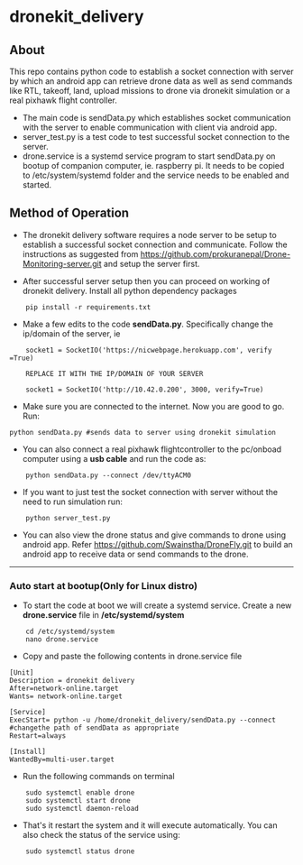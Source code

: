 # dronekit_delivery
## About
This repo contains python code to establish a socket connection with server by which an android app can retrieve drone data as well as send commands like RTL, takeoff, land, upload missions to drone via dronekit simulation or a real pixhawk flight controller.

* The main code is sendData.py which establishes socket communication with the server to enable communication with client via android app.
* server_test.py is a test code to test successful socket connection to the server.
* drone.service is a systemd service program to start sendData.py on bootup of companion computer, ie. raspberry pi. It needs to be copied to /etc/system/systemd folder and the service needs to be  enabled and started.


## Method of Operation
* The dronekit delivery software requires a node server to be setup to establish a successful socket connection and communicate. Follow the instructions as suggested from <a> https://github.com/prokuranepal/Drone-Monitoring-server.git </a> and setup the server first. 

* After successful server setup then you can proceed on working of dronekit delivery. Install all python dependency packages
```
    pip install -r requirements.txt

```
* Make a few edits to the code <b>sendData.py</b>. Specifically change the ip/domain of the server, ie    
```
    socket1 = SocketIO('https://nicwebpage.herokuapp.com', verify =True)

    REPLACE IT WITH THE IP/DOMAIN OF YOUR SERVER

    socket1 = SocketIO('http://10.42.0.200', 3000, verify=True) 
```

* Make sure you are connected to the internet. Now you are good to go. Run:
```
python sendData.py #sends data to server using dronekit simulation
```
* You can also connect a real pixhawk flightcontroller to the pc/onboad computer using a <b>usb cable</b> and run the code as:
```
    python sendData.py --connect /dev/ttyACM0
```

* If you want to just test the socket connection with server without the need to run simulation run:
``` 
    python server_test.py
```
* You can also view the drone status and give commands to drone using android app. Refer 
<a> https://github.com/Swainstha/DroneFly.git </a> to build an android app to receive data or send commands to the drone.

---

### Auto start at bootup(Only for Linux distro)
* To start the code at boot we will create a systemd service. Create a new <b>drone.service</b> file in <b>/etc/systemd/system</b>
```
    cd /etc/systemd/system 
    nano drone.service
```
* Copy and paste the following contents in drone.service file
```
[Unit]
Description = dronekit delivery
After=network-online.target
Wants= network-online.target

[Service]
ExecStart= python -u /home/dronekit_delivery/sendData.py --connect #changethe path of sendData as appropriate
Restart=always

[Install]
WantedBy=multi-user.target
```
* Run the following commands on terminal
```    
    sudo systemctl enable drone
    sudo systemctl start drone
    sudo systemctl daemon-reload
```
* That's it restart the system and it will execute automatically. You can also check the status of the service using:
```
    sudo systemctl status drone
```





